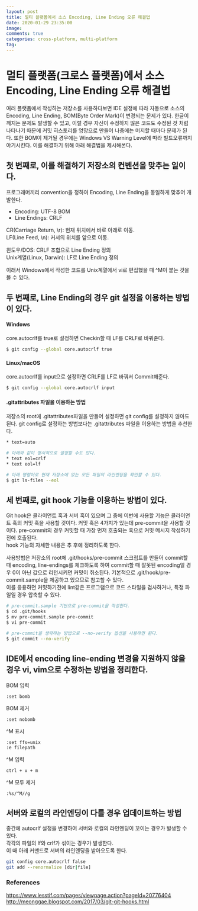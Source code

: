 ```yaml
---
layout: post
title: 멀티 플랫폼에서 소스 Encoding, Line Ending 오류 해결법
date: 2020-01-29 23:35:00
image:
comments: true
categories: cross-platform, multi-platform
tag:
---
```


# 멀티 플랫폼(크로스 플랫폼)에서 소스 Encoding, Line Ending 오류 해결법

여러 플랫폼에서 작성하는 저장소를 사용하다보면 IDE 설정에 따라 자동으로 소스의 Encoding,
Line Ending, BOM(Byte Order Mark)이 변경되는 문제가 있다.
한글이 깨지는 문제도 발생할 수 있고, 이럴 경우 자신이 수정하지 않은 코드도 수정된 것 처럼
나타나기 때문에 커밋 히스토리를 엉망으로 만들어 나중에는 머지할 때마다 문제가 된다.
또한 BOM이 제거될 경우에는 Windows VS Warning Level에 따라 빌드오류까지 야기시킨다.
이를 해결하기 위해 아래 해결법을 제시해본다.

## 첫 번째로, 이를 해결하기 저장소의 컨벤션을 맞추는 일이다.

프로그래머끼리 convention을 정하여 Encoding, Line Ending을 동일하게 맞추어 개발한다.
* Encoding: UTF-8 BOM
* Line Endings: CRLF

CR(Carriage Return, \r): 현재 위치에서 바로 아래로 이동.  
LF(Line Feed, \n): 커서의 위치를 앞으로 이동.  
  
윈도우/DOS: CRLF 조합으로 Line Ending 정의  
Unix계열(Linux, Darwin): LF로 Line Ending 정의  

이래서 Windows에서 작성한 코드를 Unix계열에서 vi로 편집했을 때 ^M이 붙는 것을 볼 수 있다.  

## 두 번째로, Line Ending의 경우 git 설정을 이용하는 방법이 있다.

#### Windows
core.autocrlf를 true로 설정하면 Checkin할 때 LF를 CRLF로 바꿔준다.

```bash
$ git config --global core.autocrlf true
```

#### Linux/macOS
core.autocrlf를 input으로 설정하면 CRLF를 LF로 바꿔서 Commit해준다.

```bash
$ git config --global core.autocrlf input
```

#### .gitattributes 파일을 이용하는 방법
저장소의 root에 .gitattributes파일을 만들어 설정하면 git config를 설정하지 않아도 된다. git config로 설정하는 방법보다는 .gitattributes 파일을 이용하는 방법을 추천한다.

```bash
* text=auto
```

```bash
# 아래와 같이 명시적으로 설정할 수도 있다.
* text eol=crlf
* text eol=lf
```

```bash
# 아래 명령어로 현재 저장소에 있는 모든 파일의 라인엔딩을 확인할 수 있다.
$ git ls-files --eol
```

## 세 번째로, git hook 기능을 이용하는 방법이 있다.
Git hook은 클라이언트 훅과 서버 훅이 있으며 그 중에 이번에 사용할 기능은 클라이언트 훅의 커밋 훅을 사용할 것이다. 커밋 훅은 4가지가 있는데 pre-commit을 사용할 것이다. pre-commit의 경우 커밋할 때 가장 먼저 호출되는 훅으로 커밋 메시지 작성하기 전에 호출된다.  
hook 기능의 자세한 내용은 추 후에 정리하도록 한다.  

사용방법은 저장소의 root에 .git/hooks/pre-commit 스크립트를 만들어 commit할 때 encoding, line-endings를 체크하도록 하여 commit할 때 잘못된 encoding일 경우 0이 아닌 값으로 리턴시키면 커밋이 취소된다. 기본적으로 .git/hook/pre-commit.sample을 제공하고 있으므로 참고할 수 있다.  
이를 응용하면 커밋하기전에 lint같은 프로그램으로 코드 스타일을 검사하거나, 특정 파일일 경우 압축할 수 있다.

```bash
# pre-commit.sample 기반으로 pre-commit을 작성한다.
$ cd .git/hooks
$ mv pre-commit.sample pre-commit
$ vi pre-commit
```

```bash
# pre-commit을 생략하는 방법으로 --no-verify 옵션을 사용하면 된다.
$ git commit --no-verify
```

## IDE에서 encoding line-ending 변경을 지원하지 않을 경우 vi, vim으로 수정하는 방법을 정리한다.

BOM 입력
```vim
:set bomb
```

BOM 제거
```vim
:set nobomb
```

^M 표시
```vim
:set ffs=unix
:e filepath
```

^M 입력
```
ctrl + v + m
```

^M 모두 제거
```vim
:%s/^M//g
```

## 서버와 로컬의 라인엔딩이 다를 경우 업데이트하는 방법
중간에 autocrlf 설정을 변경하여 서버와 로컬의 라인엔딩이 꼬이는 경우가 발생할 수 있다.  
각각의 파일의 lf와 crlf가 섞이는 경우가 발생한다.  
이 때 아래 커맨드로 서버의 라인엔딩을 받아오도록 한다.  
```bash
git config core.autocrlf false
git add --renormalize [dir|file]
```

### References
https://www.lesstif.com/pages/viewpage.action?pageId=20776404  
http://meonggae.blogspot.com/2017/03/git-git-hooks.html  
